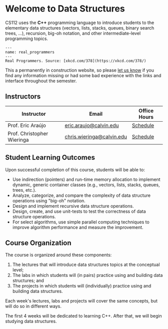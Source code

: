 # Welcome to Data Structures

CS112 uses the **C++** programming language to introduce students to the elementary data structures (vectors, lists, stacks, queues, binary search trees, ...), recursion, big-oh notation, and other intermediate-level programming topics.


```{figure} figures/real_programmers.png
---
name: real_programmers
---
Real Programmers. Source: [xkcd.com/378](https://xkcd.com/378/)
```

This a permanently in construction website, so please [let us know](mailto:eric.araujo@calvin.edu) if you find any information missing or had some bad experience with the links and interface throughout the semester.

## Instructors

| Instructor | Email | Office Hours |
|------------|-------|-------------|
| Prof. Eric Araújo | eric.araujo@calvin.edu | [Schedule](https://outlook.office365.com/calendar/published/c0bd07a3f1d64aaf9a74c91921ce7536@calvin.edu/79189cd730424803bceba861959c7e752179000899390454025/calendar.html) |
| Prof. Christopher Wieringa | chris.wieringa@calvin.edu | [Schedule]() |

## Student Learning Outcomes

Upon successful completion of this course, students will be able to:

- Use indirection (pointers) and run-time memory allocation to implement dynamic, generic container classes (e.g., vectors, lists, stacks, queues, trees, etc.).
- Analyze, categorize, and compare the complexity of data structure operations using "big-oh" notation.
- Design and implement recursive data structure operations.
- Design, create, and use unit-tests to test the correctness of data structure operations.
- For select algorithms, use simple parallel computing techniques to improve algorithm performance and measure the improvement.

## Course Organization

The course is organized around these components:

1. The lectures that will introduce data structures topics at the conceptual level;
2. The labs in which students will (in pairs) practice using and building data structures; and
3. The projects in which students will (individually) practice using and building data structures.

Each week's lectures, labs and projects will cover the same concepts, but will do so in different ways.

The first 4 weeks will be dedicated to learning C++. After that, we will begin studying data structures.
